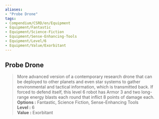 ```yaml
---
aliases:
- "Probe Drone"
tags:
- Compendium/CSRD/en/Equipment
- Equipment/Fantastic
- Equipment/Science-Fiction
- Equipment/Sense-Enhancing-Tools
- Equipment/Level/6
- Equipment/Value/Exorbitant
---
```


  
## Probe Drone  
  
>More advanced version of a contemporary research drone that can be deployed to other planets and even star systems to gather environmental and tactical information, which is transmitted back. If forced to defend itself, this level 6 robot has Armor 3 and two long-range energy blasts each round that inflict 8 points of damage each.  
> **Options :** Fantastic, Science Fiction, Sense-Enhancing Tools  
> **Level :** 6  
> **Value :** Exorbitant